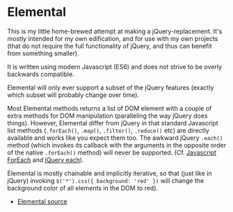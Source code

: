 Elemental
=========
This is my little home-brewed attempt at making a jQuery-replacement. It's
mostly intended for my own edification, and for use with my own projects (that
do not require the full functionality of jQuery, and thus can benefit from
something smaller).

It is written using modern Javascript (ES6) and does not strive to be overly
backwards compatible.

Elemental will only ever support a subset of the jQuery features (exactly which
subset will probably change over time).

Most Elemental methods returns a list of DOM element with a couple of extra
methods for DOM manipulation (paralleling the way jQuery does things). However,
Elemental differ from jQuery in that standard Javascript list methods
(`.forEach()`, `.map()`, `.filter()`, `.reduce()` etc) are directly available
and works like you expect them too. The awkward jQuery `.each()` method (which
invokes its callback with the arguments in the opposite order of the native
`.forEach()` method) will never be supported. (Cf. [Javascript ForEach] and
[jQuery each]).

Elemental is mostly chainable and implicitly iterative, so that (just like in
jQuery) invoking `$('*').css({ background: 'red' })` will change the background
color of all elements in the DOM to red).

* [Elemental source]

[Javascript ForEach]: https://developer.mozilla.org/en-US/docs/Web/JavaScript/Reference/Global_Objects/Array/forEach "Javascript .forEach() Documentation"
[jQuery each]: https://api.jquery.com/each/ "jQuery .each() Documentation"
[Elemental Source]: https://raw.githubusercontent.com/zrajm/elemental/refs/heads/main/elemental.mjs "Elemental Source Code"

<!--EOF-->
